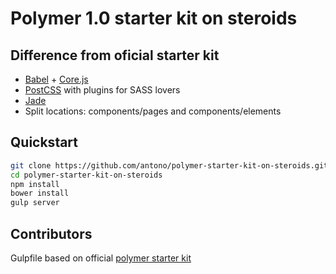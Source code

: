 # Polymer 1.0 starter kit on steroids

## Difference from oficial starter kit

- [Babel](https://babeljs.io/) + [Core.js](https://github.com/zloirock/core-js)
- [PostCSS](https://github.com/postcss/postcss) with plugins for SASS lovers
- [Jade](http://jade-lang.com/)
- Split locations: components/pages and components/elements

## Quickstart

```bash
git clone https://github.com/antono/polymer-starter-kit-on-steroids.git
cd polymer-starter-kit-on-steroids
npm install
bower install
gulp server
```
## Contributors

Gulpfile based on official [polymer starter kit](https://developers.google.com/web/tools/polymer-starter-kit/index)
